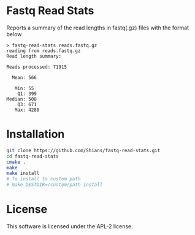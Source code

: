 # Fastq Read Stats

Reports a summary of the read lengths in fastq(.gz) files with the format below

```
> fastq-read-stats reads.fastq.gz
reading from reads.fastq.gz
Read length summary:

Reads processed: 71915

  Mean: 566

   Min: 55
    Q1: 399
Median: 508
    Q3: 671
   Max: 4280
```

# Installation

```bash
git clone https://github.com/Shians/fastq-read-stats.git
cd fastq-read-stats
cmake .
make
make install
# To install to custom path 
# make DESTDIR=/custom/path install
```

# License

This software is licensed under the APL-2 license.
